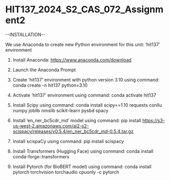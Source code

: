 # HIT137_2024_S2_CAS_072_Assignment2

--INSTALLATION--

We use Anaconda to create new Python environment for this unit: ‘hit137’ environment  

1. Install Anaconda: https://www.anaconda.com/download 

2. Launch the Anaconda Prompt 

3. Create ‘hit137’ environment with python version 3.10 using command: conda create -n hit137 python=3.10 

4. Activate ‘hit137’ environment using command: conda activate hit137 

5. Install Scipy using command: conda install scipy==1.10 requests conllu numpy joblib nmslib scikit-learn pysbd spacy 

6. Install ’en_ner_bc5cdr_md’ model using command: pip install https://s3-us-west-2.amazonaws.com/ai2-s2-scispacy/releases/v0.5.4/en_ner_bc5cdr_md-0.5.4.tar.gz 

7. Install scispaCy using command: pip install scispacy 

8. Install Transformers (Hugging Face) using command: conda install conda-forge::transformers 

9. Install Pytorch (for BioBERT model) using command: conda install pytorch torchvision torchaudio cpuonly -c pytorch 

